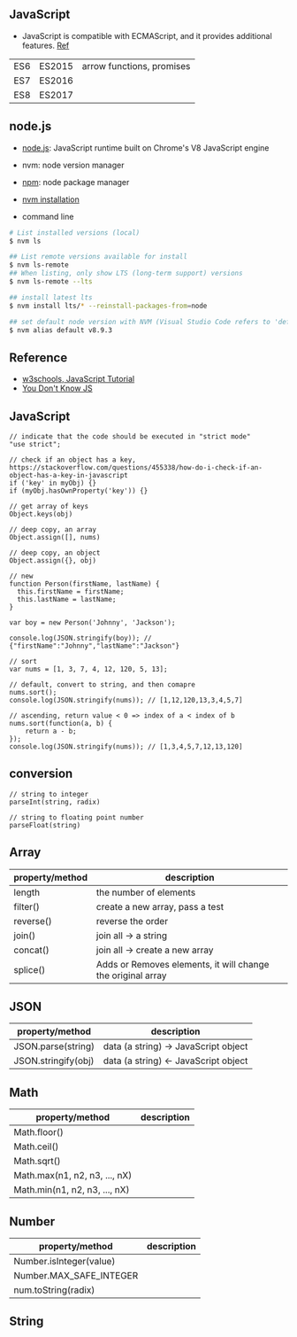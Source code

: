 ## JavaScript

* JavaScript is compatible with ECMAScript, and it provides additional features. [Ref](https://en.wikipedia.org/wiki/ECMAScript)

| | | |
|-|-|-|
| ES6 | ES2015 | arrow functions, promises |
| ES7 | ES2016 | |
| ES8 | ES2017 | |

## node.js

* [node.js](https://nodejs.org/en/): JavaScript runtime built on Chrome's V8 JavaScript engine

* nvm: node version manager

* [npm](https://www.npmjs.com): node package manager

* [nvm installation](https://stackoverflow.com/questions/28017374/what-is-the-suggested-way-to-install-brew-node-js-io-js-nvm-npm-on-os-x)

* command line

```sh
# List installed versions (local)
$ nvm ls

## List remote versions available for install
$ nvm ls-remote
## When listing, only show LTS (long-term support) versions
$ nvm ls-remote --lts

## install latest lts
$ nvm install lts/* --reinstall-packages-from=node

## set default node version with NVM (Visual Studio Code refers to 'default')
$ nvm alias default v8.9.3

```

## Reference

* [w3schools, JavaScript Tutorial](https://www.w3schools.com/js/)
* [You Don't Know JS](https://github.com/getify/You-Dont-Know-JS)

## JavaScript

```JS
// indicate that the code should be executed in "strict mode"
"use strict";

// check if an object has a key, https://stackoverflow.com/questions/455338/how-do-i-check-if-an-object-has-a-key-in-javascript
if ('key' in myObj) {}
if (myObj.hasOwnProperty('key')) {}

// get array of keys
Object.keys(obj)

// deep copy, an array
Object.assign([], nums)

// deep copy, an object
Object.assign({}, obj)

// new
function Person(firstName, lastName) {
  this.firstName = firstName;
  this.lastName = lastName;
}

var boy = new Person('Johnny', 'Jackson');

console.log(JSON.stringify(boy)); // {"firstName":"Johnny","lastName":"Jackson"}

// sort
var nums = [1, 3, 7, 4, 12, 120, 5, 13];

// default, convert to string, and then comapre
nums.sort();
console.log(JSON.stringify(nums)); // [1,12,120,13,3,4,5,7]

// ascending, return value < 0 => index of a < index of b
nums.sort(function(a, b) {
    return a - b;
});
console.log(JSON.stringify(nums)); // [1,3,4,5,7,12,13,120]
```

## conversion

```JS
// string to integer
parseInt(string, radix)

// string to floating point number
parseFloat(string)
```

## Array

|property/method|description|
|-|-|
|length|the number of elements||
|filter()|create a new array, pass a test|
|reverse()|reverse the order|
|join()|join all -> a string|
|concat()|join all -> create a new array|
|splice()|Adds or Removes elements, it will change the original array|

## JSON

|property/method|description|
|-|-|
|JSON.parse(string)|data (a string) -> JavaScript object|
|JSON.stringify(obj)|data (a string) <- JavaScript object|

## Math

|property/method|description|
|-|-|
|Math.floor()||
|Math.ceil()||
|Math.sqrt()||
|Math.max(n1, n2, n3, ..., nX)||
|Math.min(n1, n2, n3, ..., nX)||

## Number

|property/method|description|
|-|-|
|Number.isInteger(value)||
|Number.MAX_SAFE_INTEGER||
|num.toString(radix)||

## String
